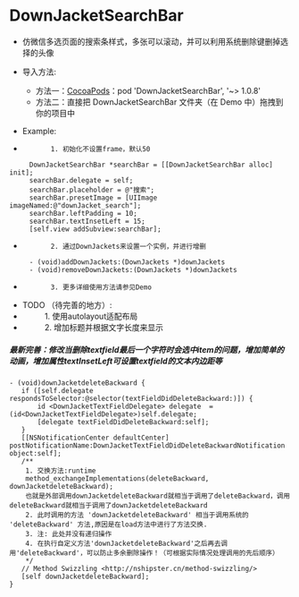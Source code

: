 # DownJacketSearchBar
* 仿微信多选页面的搜索条样式，多张可以滚动，并可以利用系统删除键删掉选择的头像
* 导入方法:
    * 方法一：[CocoaPods][1]：pod 'DownJacketSearchBar', '~> 1.0.8'
    * 方法二：直接把 DownJacketSearchBar 文件夹（在 Demo 中）拖拽到你的项目中

* Example:
 *            1. 初始化不设置frame，默认50

 ``` objc
      DownJacketSearchBar *searchBar = [[DownJacketSearchBar alloc] init]; 
      searchBar.delegate = self;
      searchBar.placeholder = @"搜索";
      searchBar.presetImage = [UIImage imageNamed:@"downJacket_search"];
      searchBar.leftPadding = 10;
      searchBar.textInsetLeft = 15;
      [self.view addSubview:searchBar];
 ```
     
 *            2. 通过DownJackets来设置一个实例，并进行增删
 
 ``` objctextF
      - (void)addDownJackets:(DownJackets *)downJackets
      - (void)removeDownJackets:(DownJackets *)downJackets
 ```
 *            3. 更多详细使用方法请参见Demo
    
* TODO （待完善的地方）:
 *            1. 使用autolayout适配布局
 *            2. 增加标题并根据文字长度来显示


##### 最新完善：修改当删除textfield最后一个字符时会选中item的问题，增加简单的动画，增加属性textInsetLeft可设置textfield的文本内边距等
 
 ``` objc
- (void)downJacketdeleteBackward {
    if ([self.delegate respondsToSelector:@selector(textFieldDidDeleteBackward:)]) {
        id <DownJacketTextFieldDelegate> delegate  = (id<DownJacketTextFieldDelegate>)self.delegate;
        [delegate textFieldDidDeleteBackward:self];
    }
    [[NSNotificationCenter defaultCenter] postNotificationName:DownJacketTextFieldDidDeleteBackwardNotification object:self];
    /**
     1. 交换方法:runtime
     method_exchangeImplementations(deleteBackward, downJacketdeleteBackward);
     也就是外部调用downJacketdeleteBackward就相当于调用了deleteBackward，调用deleteBackward就相当于调用了downJacketdeleteBackward
     2. 此时调用的方法 'downJacketdeleteBackward' 相当于调用系统的 'deleteBackward' 方法,原因是在load方法中进行了方法交换.
     3. 注: 此处并没有递归操作
     4. 在执行自定义方法'downJacketdeleteBackward'之后再去调用'deleteBackward'，可以防止多余删除操作！（可根据实际情况处理调用的先后顺序）
     */
    // Method Swizzling <http://nshipster.cn/method-swizzling/>
    [self downJacketdeleteBackward];
}
```

[1]: https://cocoapods.org "CocoaPods" 
